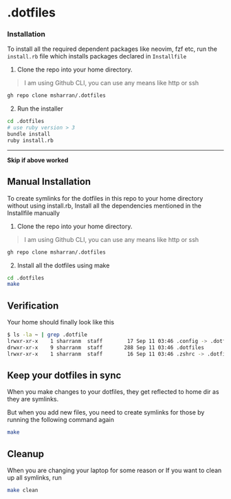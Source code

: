 # .dotfiles

### Installation

To install all the required dependent packages
like neovim, fzf etc, run the `install.rb`
file which installs packages declared in 
`Installfile`

1. Clone the repo into your home directory.

> I am using Github CLI, you can use any means like http or ssh

```bash
gh repo clone msharran/.dotfiles
```

2. Run the installer

```bash
cd .dotfiles
# use ruby version > 3
bundle install
ruby install.rb
```

--- 

**Skip if above worked**

## Manual Installation 

To create symlinks for the dotfiles in this repo
to your home directory without using install.rb,
Install all the dependencies mentioned in the Installfile
manually

1. Clone the repo into your home directory.

> I am using Github CLI, you can use any means like http or ssh

```bash
gh repo clone msharran/.dotfiles
```

2. Install all the dotfiles using make

```bash
cd .dotfiles
make
```

## Verification

Your home should finally look like this

```bash
$ ls -la ~ | grep .dotfile
lrwxr-xr-x    1 sharranm  staff        17 Sep 11 03:46 .config -> .dotfiles/.config
drwxr-xr-x    9 sharranm  staff       288 Sep 11 03:46 .dotfiles
lrwxr-xr-x    1 sharranm  staff        16 Sep 11 03:46 .zshrc -> .dotfiles/.zshrc
```

## Keep your dotfiles in sync

When you make changes to your dotfiles, they get reflected to home dir
as they are symlinks.

But when you add new files, you need to create symlinks for those by 
running the following command again

```bash
make
```

## Cleanup

When you are changing your laptop for some reason or
If you want to clean up all symlinks, run

```bash
make clean
```
